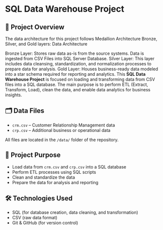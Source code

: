 
# SQL Data Warehouse Project

## 📌 Project Overview
The data architecture for this project follows Medallion Architecture Bronze, Silver, and Gold layers: Data Architecture

Bronze Layer: Stores raw data as-is from the source systems. Data is ingested from CSV Files into SQL Server Database.
Silver Layer: This layer includes data cleansing, standardization, and normalization processes to prepare data for analysis.
Gold Layer: Houses business-ready data modeled into a star schema required for reporting and analytics.
This **SQL Data Warehouse Project** is focused on loading and transforming data from CSV files into a SQL database. The main purpose is to perform ETL (Extract, Transform, Load), clean the data, and enable data analytics for business insights.

## 🗂 Data Files

- `crm.csv` – Customer Relationship Management data
- `crp.csv` – Additional business or operational data

All files are located in the `/data/` folder of the repository.

## 🎯 Project Purpose

- Load data from `crm.csv` and `crp.csv` into a SQL database
- Perform ETL processes using SQL scripts
- Clean and standardize the data
- Prepare the data for analysis and reporting

## 🛠 Technologies Used

- SQL (for database creation, data cleaning, and transformation)
- CSV (raw data format)
- Git & GitHub (for version control)

